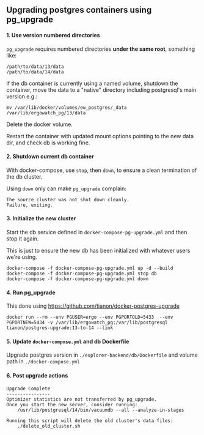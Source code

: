 ## Upgrading postgres containers using pg_upgrade

#### 1. Use version numbered directories

`pg_upgrade` requires numbered directories **under the same root**, something like:

```
/path/to/data/13/data
/path/to/data/14/data
```

If the db container is currently using a named volume, shutdown the container, move the data to a "native" directory including postgresql's main version e.g.:

```
mv /var/lib/docker/volumes/ew_postgres/_data /var/lib/ergowatch_pg/13/data
```

Delete the docker volume.

Restart the container with updated mount options pointing to the new data dir, and check db is working fine.

#### 2. Shutdown current db container

With docker-compose, use `stop`, then `down`, to ensure a clean termination of the db cluster.

Using `down` only can make `pg_upgrade` complain:

```
The source cluster was not shut down cleanly.
Failure, exiting.
```

#### 3. Initialize the new cluster

Start the db service defined in `docker-compose-pg-upgrade.yml` and then stop it again.

This is just to ensure the new db has been initialized with whatever users we're using.

```
docker-compose -f docker-compose-pg-upgrade.yml up -d --build
docker-compose -f docker-compose-pg-upgrade.yml stop db
docker-compose -f docker-compose-pg-upgrade.yml down
```

#### 4. Run pg_upgrade

This done using https://github.com/tianon/docker-postgres-upgrade 

```
docker run --rm --env PGUSER=ergo --env PGPORTOLD=5433  --env PGPORTNEW=5434 -v /var/lib/ergowatch_pg:/var/lib/postgresql tianon/postgres-upgrade:13-to-14 --link
```

#### 5. Update `docker-compose.yml` and db Dockerfile

Upgrade postgres version in `./explorer-backend/db/Dockerfile` and volume path in `./docker-compose.yml`

#### 6. Post upgrade actions

```
Upgrade Complete
----------------
Optimizer statistics are not transferred by pg_upgrade.
Once you start the new server, consider running:
    /usr/lib/postgresql/14/bin/vacuumdb --all --analyze-in-stages

Running this script will delete the old cluster's data files:
    ./delete_old_cluster.sh
```
